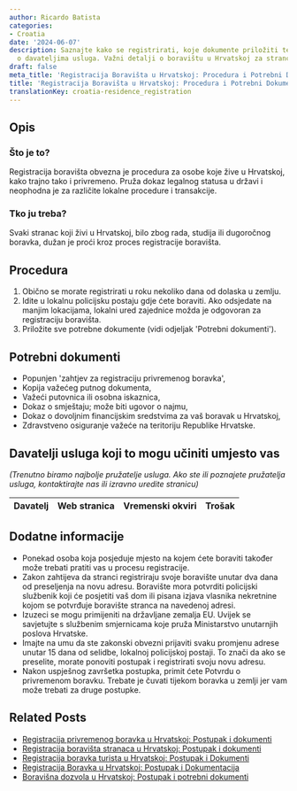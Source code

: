 ```yaml
---
author: Ricardo Batista
categories:
- Croatia
date: '2024-06-07'
description: Saznajte kako se registrirati, koje dokumente priložiti te informacije
  o davateljima usluga. Važni detalji o boravištu u Hrvatskoj za strance.
draft: false
meta_title: 'Registracija Boravišta u Hrvatskoj: Procedura i Potrebni Dokumenti'
title: 'Registracija Boravišta u Hrvatskoj: Procedura i Potrebni Dokumenti'
translationKey: croatia-residence_registration
---
```



## Opis
### Što je to?
Registracija boravišta obvezna je procedura za osobe koje žive u Hrvatskoj, kako trajno tako i privremeno. Pruža dokaz legalnog statusa u državi i neophodna je za različite lokalne procedure i transakcije.

### Tko ju treba?
Svaki stranac koji živi u Hrvatskoj, bilo zbog rada, studija ili dugoročnog boravka, dužan je proći kroz proces registracije boravišta.

## Procedura
1. Obično se morate registrirati u roku nekoliko dana od dolaska u zemlju.
2. Idite u lokalnu policijsku postaju gdje ćete boraviti. Ako odsjedate na manjim lokacijama, lokalni ured zajednice možda je odgovoran za registraciju boravišta.
3. Priložite sve potrebne dokumente (vidi odjeljak 'Potrebni dokumenti').

## Potrebni dokumenti
- Popunjen 'zahtjev za registraciju privremenog boravka',
- Kopija važećeg putnog dokumenta,
- Važeći putovnica ili osobna iskaznica,
- Dokaz o smještaju; može biti ugovor o najmu,
- Dokaz o dovoljnim financijskim sredstvima za vaš boravak u Hrvatskoj,
- Zdravstveno osiguranje važeće na teritoriju Republike Hrvatske.

## Davatelji usluga koji to mogu učiniti umjesto vas

_(Trenutno biramo najbolje pružatelje usluga. Ako ste ili poznajete pružatelja usluga, kontaktirajte nas ili izravno uredite stranicu)_

| Davatelj | Web stranica | Vremenski okviri | Trošak |
| --------------- | --------------- | :-------------: | :-------------: |

## Dodatne informacije
- Ponekad osoba koja posjeduje mjesto na kojem ćete boraviti također može trebati pratiti vas u procesu registracije.
- Zakon zahtijeva da stranci registriraju svoje boravište unutar dva dana od preseljenja na novu adresu. Boravište mora potvrditi policijski službenik koji će posjetiti vaš dom ili pisana izjava vlasnika nekretnine kojom se potvrđuje boravište stranca na navedenoj adresi.
- Izuzeci se mogu primijeniti na državljane zemalja EU. Uvijek se savjetujte s službenim smjernicama koje pruža Ministarstvo unutarnjih poslova Hrvatske.
- Imajte na umu da ste zakonski obvezni prijaviti svaku promjenu adrese unutar 15 dana od selidbe, lokalnoj policijskoj postaji. To znači da ako se preselite, morate ponoviti postupak i registrirati svoju novu adresu.
- Nakon uspješnog završetka postupka, primit ćete Potvrdu o privremenom boravku. Trebate je čuvati tijekom boravka u zemlji jer vam može trebati za druge postupke.
## Related Posts

- [Registracija privremenog boravka u Hrvatskoj: Postupak i dokumenti](https://tramitit.com/hr/guides/croatia/prijava_boravista/)
- [Registracija boravišta stranaca u Hrvatskoj: Postupak i dokumenti](https://tramitit.com/hr/guides/croatia/prijava_prebivalista_stranaca/)
- [Registracija boravka turista u Hrvatskoj: Postupak i Dokumenti](https://tramitit.com/hr/guides/croatia/prijava_boravka_turista/)
- [Registracija Boravka u Hrvatskoj: Postupak i Dokumentacija](https://tramitit.com/hr/guides/croatia/prijava_boravka_pri_ulasku_u_zemlju/)
- [Boravišna dozvola u Hrvatskoj: Postupak i potrebni dokumenti](https://tramitit.com/hr/guides/croatia/dobivanje_dozvole_za_useljenje/)